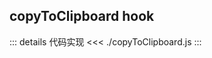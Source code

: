## copyToClipboard hook

<CopyToClipboardDemo />

::: details 代码实现
<<< ./copyToClipboard.js
:::
<script setup>

import CopyToClipboardDemo from "./index.vue"
</script>



